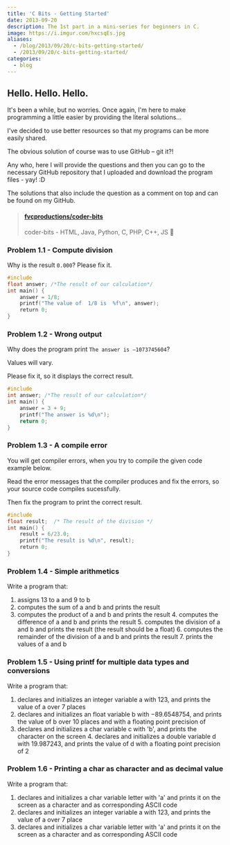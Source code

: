 ```yaml
---
title: 'C Bits - Getting Started'
date: 2013-09-20
description: The 1st part in a mini-series for beginners in C.
image: https://i.imgur.com/hxcsqEs.jpg
aliases:
  - /blog/2013/09/20/c-bits-getting-started/
  - /2013/09/20/c-bits-getting-started/
categories:
  - blog
---
```


## Hello. Hello. Hello.

It's been a while, but no worries. Once again, I'm here to make programming a little easier by providing the literal solutions...

I've decided to use better resources so that my programs can be more easily shared.

The obvious solution of course was to use GitHub – git it?!

Any who, here I will provide the questions and then you can go to the necessary GitHub repository that I uploaded and download the program files - yay! :D

The solutions that also include the question as a comment on top and can be found on my GitHub.

<blockquote class="embedly-card" data-card-controls="0"><h4><a href="https://github.com/fvcproductions/coder-bits">fvcproductions/coder-bits</a></h4><p>coder-bits - HTML, Java, Python, C, PHP, C++, JS 💩</p></blockquote>
<script async src="//cdn.embedly.com/widgets/platform.js" charset="UTF-8"></script>

### Problem 1.1 - Compute division

Why is the result `0.000`? Please fix it.

```c
#include
float answer; /*The result of our calculation*/
int main() {
    answer = 1/8;
    printf("The value of  1/8 is  %f\n", answer);
    return 0;
}
```

### Problem 1.2 - Wrong output

Why does the program print `The answer is –1073745604`?

Values will vary.

Please fix it, so it displays the correct result.

```c
#include
int answer; /*The result of our calculation*/
int main() {
    answer = 3 + 9;
    printf("The answer is %d\n");
    return 0;
}
```

### Problem 1.3 - A compile error

You will get compiler errors, when you try to compile the given code example below.

Read the error messages that the compiler produces and fix the errors, so your source code compiles sucessfully.

Then fix the program to print the correct result.

```c
#include
float result;  /* The result of the division */
int main() {
    result = 6/23.0;
    printf("The result is %d\n", result);
    return 0;
}
```

### Problem 1.4 - Simple arithmetics

Write a program that:

1.  assigns 13 to a and 9 to b
2.  computes the sum of a and b and prints the result
3.  computes the product of a and b and prints the result 4. computes the difference of a and b and prints the result 5. computes the division of a and b and prints the result (the result should be a float) 6. computes the remainder of the division of a and b and prints the result 7. prints the values of a and b

### Problem 1.5 - Using printf for multiple data types and conversions

Write a program that:

1.  declares and initializes an integer variable a with 123, and prints the value of a over 7 places
2.  declares and initializes an float variable b with −89.6548754, and prints the value of b over 10 places and with a floating point precision of
3.  declares and initializes a char variable c with 'b', and prints the character on the screen 4. declares and initializes a double variable d with 19.987243, and prints the value of d with a floating point precision of 2

### Problem 1.6 - Printing a char as character and as decimal value

Write a program that:

1.  declares and initializes a char variable letter with 'a' and prints it on the screen as a character and as corresponding ASCII code
2.  declares and initializes an integer variable a with 123, and prints the value of a over 7 place
3.  declares and initializes a char variable letter with 'a' and prints it on the screen as a character and as corresponding ASCII code
